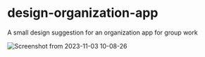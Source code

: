 # design-organization-app

A small design suggestion for an organization app for group work


![Screenshot from 2023-11-03 10-08-26](https://github.com/Fukah01/design-organization-app/assets/120562322/6c6f0887-dc72-429a-9d7f-29ca492ec532)
